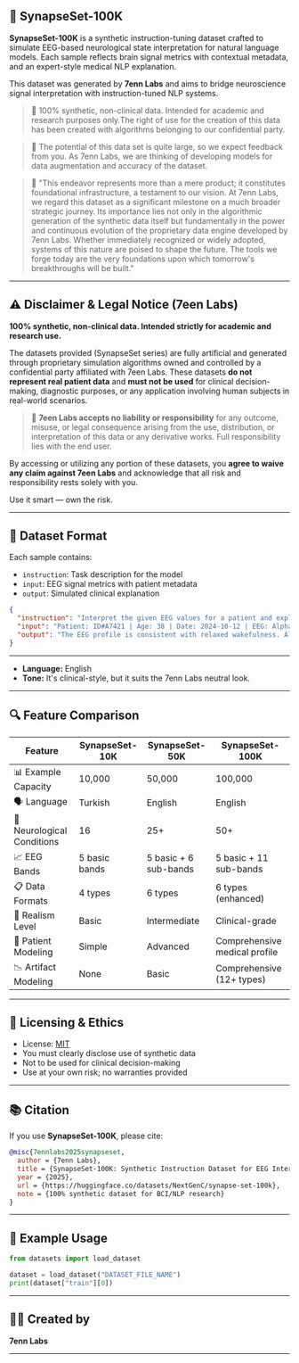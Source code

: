 ## 🧠 SynapseSet-100K

**SynapseSet-100K** is a synthetic instruction-tuning dataset crafted to simulate EEG-based neurological state interpretation for natural language models. Each sample reflects brain signal metrics with contextual metadata, and an expert-style medical NLP explanation.

This dataset was generated by **7enn Labs** and aims to bridge neuroscience signal interpretation with instruction-tuned NLP systems.

> 🔬 100% synthetic, non-clinical data. Intended for academic and research purposes only.The right of use for the creation of this data has been created with algorithms belonging to our confidential party.

> 🔬 The potential of this data set is quite large, so we expect feedback from you. As 7enn Labs, we are thinking of developing models for data augmentation and accuracy of the dataset.

> 🔬 "This endeavor represents more than a mere product; it constitutes foundational infrastructure, a testament to our vision. At 7enn Labs, we regard this dataset as a significant milestone on a much broader strategic journey. Its importance lies not only in the algorithmic generation of the synthetic data itself but fundamentally in the power and continuous evolution of the proprietary data engine developed by 7enn Labs. Whether immediately recognized or widely adopted, systems of this nature are poised to shape the future. The tools we forge today are the very foundations upon which tomorrow's breakthroughs will be built."

---
## ⚠️ Disclaimer & Legal Notice (7een Labs)

**100% synthetic, non-clinical data. Intended strictly for academic and research use.**

The datasets provided (SynapseSet series) are fully artificial and generated through proprietary simulation algorithms owned and controlled by a confidential party affiliated with 7een Labs. These datasets **do not represent real patient data** and **must not be used** for clinical decision-making, diagnostic purposes, or any application involving human subjects in real-world scenarios.

> 🛑 **7een Labs accepts no liability or responsibility** for any outcome, misuse, or legal consequence arising from the use, distribution, or interpretation of this data or any derivative works. Full responsibility lies with the end user.

By accessing or utilizing any portion of these datasets, you **agree to waive any claim against 7een Labs** and acknowledge that all risk and responsibility rests solely with you.

Use it smart — own the risk.

---


## 🧬 Dataset Format

Each sample contains:
- `instruction`: Task description for the model
- `input`: EEG signal metrics with patient metadata
- `output`: Simulated clinical explanation

```json
{
  "instruction": "Interpret the given EEG values for a patient and explain their mental state.",
  "input": "Patient: ID#A7421 | Age: 38 | Date: 2024-10-12 | EEG: Alpha=9.8Hz, Beta=17.2Hz, Theta=4.1Hz, Delta=2.0Hz, Gamma=29.5Hz | Voltage=0.72mV",
  "output": "The EEG profile is consistent with relaxed wakefulness. Alpha wave dominance (9.8Hz) suggests the patient is in a calm, eyes-closed resting state. No signs of seizure activity or abnormal slowing are present."
}
```
---

- **Language:** English
- **Tone:** It's clinical-style, but it suits the 7enn Labs neutral look.

---
## 🔍 Feature Comparison

| Feature                | SynapseSet-10K | SynapseSet-50K | SynapseSet-100K |
|------------------------|----------------------------|----------------------------|----------------------------|
| 📊 Example Capacity    | 10,000                     | 50,000                     | 100,000                    |
| 🗣️ Language           | Turkish                    | English                    | English                    |
| 🧠 Neurological Conditions | 16                     | 25+                        | 50+                        |
| 📈 EEG Bands           | 5 basic bands              | 5 basic + 6 sub-bands      | 5 basic + 11 sub-bands     |
| 📋 Data Formats        | 4 types                    | 6 types                    | 6 types (enhanced)         |
| 🔬 Realism Level       | Basic                      | Intermediate               | Clinical-grade             |
| 👤 Patient Modeling    | Simple                     | Advanced                   | Comprehensive medical profile |
| 📉 Artifact Modeling   | None                       | Basic                      | Comprehensive (12+ types)  |

---

## 🔐 Licensing & Ethics

- License: [MIT](https://opensource.org/license/mit/)
- You must clearly disclose use of synthetic data
- Not to be used for clinical decision-making
- Use at your own risk; no warranties provided

---

## 📚 Citation

If you use **SynapseSet-100K**, please cite:

```bibtex
@misc{7ennlabs2025synapseset,
  author = {7enn Labs},
  title = {SynapseSet-100K: Synthetic Instruction Dataset for EEG Interpretation},
  year = {2025},
  url = {https://huggingface.co/datasets/NextGenC/synapse-set-100k},
  note = {100% synthetic dataset for BCI/NLP research}
}
```

---

## 🧪 Example Usage

```python
from datasets import load_dataset

dataset = load_dataset("DATASET_FILE_NAME")
print(dataset["train"][0])
```

---

## 🧑‍💻 Created by

**7enn Labs**  

---

